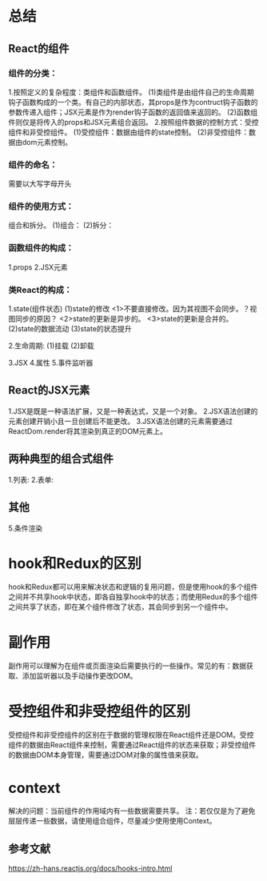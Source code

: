 # 总结
## React的组件
### 组件的分类：
  1.按照定义的复杂程度：类组件和函数组件。
    (1)类组件是由组件自己的生命周期钩子函数构成的一个类。有自己的内部状态，其props是作为contruct钩子函数的参数传递入组件；JSX元素是作为render钩子函数的返回值来返回的。
    (2)函数组件则仅是将传入的props和JSX元素组合返回。
  2.按照组件数据的控制方式：受控组件和非受控组件。
    (1)受控组件：数据由组件的state控制。
    (2)非受控组件：数据由dom元素控制。

### 组件的命名：
  需要以大写字母开头

### 组件的使用方式：
  组合和拆分。
  (1)组合：
  (2)拆分：  

### 函数组件的构成：
  1.props
  2.JSX元素

### 类React的构成：
  1.state(组件状态)
    (1)state的修改
      <1>不要直接修改。因为其视图不会同步。？视图同步的原因？
      <2>state的更新是异步的。
      <3>state的更新是合并的。
    (2)state的数据流动
    (3)state的状态提升

  2.生命周期:
    (1)挂载
    (2)卸载

  3.JSX
    4.属性
    5.事件监听器

## React的JSX元素
1.JSX是既是一种语法扩展，又是一种表达式，又是一个对象。
2.JSX语法创建的元素创建开销小且一旦创建后不能更改。 
3.JSX语法创建的元素需要通过ReactDom.render将其渲染到真正的DOM元素上。

## 两种典型的组合式组件
  1.列表:
  2.表单: 

## 其他
5.条件渲染


# hook和Redux的区别
hook和Redux都可以用来解决状态和逻辑的复用问题，但是使用hook的多个组件之间并不共享hook中状态，即各自独享hook中的状态；而使用Redux的多个组件之间共享了状态，即在某个组件修改了状态，其会同步到另一个组件中。

# 副作用
副作用可以理解为在组件或页面渲染后需要执行的一些操作。常见的有：数据获取、添加监听器以及手动操作更改DOM。

# 受控组件和非受控组件的区别
受控组件和非受控组件的区别在于数据的管理权限在React组件还是DOM。受控组件的数据由React组件来控制，需要通过React组件的状态来获取；非受控组件的数据由DOM本身管理，需要通过DOM对象的属性值来获取。

# context
  解决的问题：当前组件的作用域内有一些数据需要共享。
  注：若仅仅是为了避免层层传递一些数据，请使用组合组件，尽量减少使用使用Context。

## 参考文献
https://zh-hans.reactjs.org/docs/hooks-intro.html
